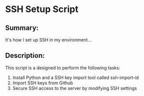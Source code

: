 # SSH Setup Script
## Summary:
It's how I set up SSH in my environment...
## Description: 
This script is a designed to perform the following tasks:
1) Install Python and a SSH key import tool called ssh-import-id
2) Import SSH keys from Github
3) Secure SSH access to the server by modifying SSH settings


